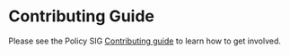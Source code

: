 [comment]: # ( Copyright Contributors to the Open Cluster Management project )

# Contributing Guide

Please see the Policy SIG
[Contributing guide](https://github.com/open-cluster-management-io/community/blob/main/sig-policy/contribution-guidelines.md)
to learn how to get involved.

